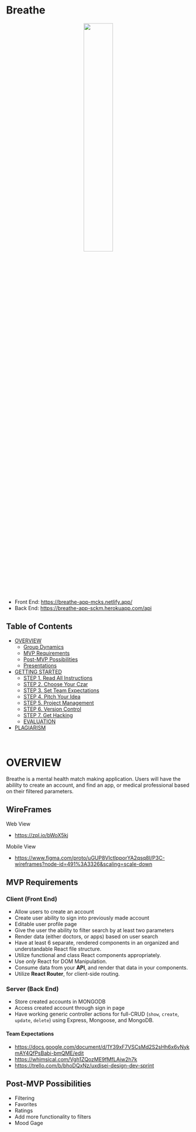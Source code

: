# Breathe

<p align="center">
  <img src="https://i.imgur.com/dUNCIbe.png" width="40%"/>
</p>

- Front End: https://breathe-app-mcks.netlify.app/
- Back End: https://breathe-app-sckm.herokuapp.com/api

## Table of Contents

- [OVERVIEW](#OVERVIEW)
  - [Group Dynamics](#Group-Dynamics)
  - [MVP Requirements](#MVP-Requirements)
  - [Post-MVP Possibilities](#Post-MVP-Possibilities)
  - [Presentations](#Presentations)
- [GETTING STARTED](#GETTING-STARTED)
  - [STEP 1. Read All Instructions](#STEP-1-Read-All-Instructions)
  - [STEP 2. Choose Your Czar](#STEP-2-Choose-Your-Czar)
  - [STEP 3. Set Team Expectations](#STEP-3-Set-Team-Expectations)
  - [STEP 4. Pitch Your Idea](#STEP-4-Pitch-Your-Idea)
  - [STEP 5. Project Management](#STEP-5-Project-Management)
  - [STEP 6. Version Control](#STEP-6-Version-Control)
  - [STEP 7. Get Hacking](#STEP-7-Get-Hacking)
  - [EVALUATION](#EVALUATION)
- [PLAGIARISM](#PLAGIARISM)

<br>

# OVERVIEW

Breathe is a mental health match making application. Users will have the abililty to create an account, and find an app, or medical professional based on their filtered parameters. 


## WireFrames

Web View
- https://zpl.io/bWoX5kj

Mobile View
- https://www.figma.com/proto/uGUP8VIctIpporYA2qsq8I/P3C-wireframes?node-id=491%3A3326&scaling=scale-down


## MVP Requirements

### Client (Front End) <!-- omit in toc -->

- Allow users to create an account
- Create user ability to sign into previously made account 
- Editable user profile page
- Give the user the ability to filter search by at least two parameters
- Render data (either doctors, or apps) based on user search 
- Have at least 6 separate, rendered components in an organized and understandable React file structure.
- Utilize functional and class React components appropriately.
- Use _only_ React for DOM Manipulation.
- Consume data from your **API**, and render that data in your components.
- Utilize **React Router**, for client-side routing.

### Server (Back End) <!-- omit in toc -->

- Store created accounts in MONGODB
- Access created account through sign in page
- Have working generic controller actions for full-CRUD (`show`, `create`, `update`, `delete`) using Express, Mongoose, and MongoDB.

#### Team Expectations
- https://docs.google.com/document/d/1Y39xF7VSCsMd2S2sHh6x6vNykmAY4QfPsBabi-bmQME/edit
- https://whimsical.com/Vgh1ZQozME9fMfLAiw2h7k
- https://trello.com/b/bhoDQxNz/uxdisei-design-dev-sprint


## Post-MVP Possibilities

- Filtering
- Favorites
- Ratings
- Add more functionality to filters
- Mood Gage
















